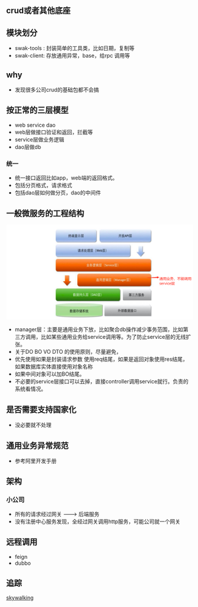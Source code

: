 ## crud或者其他底座

## 模块划分

* swak-tools : 封装简单的工具类，比如日期，复制等
* swak-client: 存放通用异常，base，给rpc 调用等


## why
* 发现很多公司crud的基础包都不会搞

## 按正常的三层模型
* web service dao
* web层做接口验证和返回，拦截等
* service层做业务逻辑
* dao层做db

### 统一
* 统一接口返回比如app，web端的返回格式。
* 包括分页格式，请求格式
* 包括dao层如何做分页，dao的中间件


## 一般微服务的工程结构
![img.png](doc/img/工程结构图.png)
* manager层：主要是通用业务下放，比如聚合db操作减少事务范围，比如第三方调用，比如某些通用业务给service调用等。为了防止service层的无线扩张。
* 关于DO BO VO DTO 的使用原则，尽量避免，
* 优先使用如果是封装请求参数 使用req结尾，如果是返回对象使用res结尾，如果数据库实体直接使用对象名称
* 如果中间对象可以加BO结尾。
* 不必要的service层接口可以去掉，直接controller调用service就行。负责的系统看情况。


## 是否需要支持国家化
* 没必要就不处理

## 通用业务异常规范
* 参考阿里开发手册


## 架构

### 小公司
* 所有的请求经过网关 ---> 后端服务
* 没有注册中心服务发现，全经过网关调用http服务，可能公司就一个网关

## 远程调用
* feign
* dubbo

## 追踪

[skywalking](doc/skywalking测试.md)


